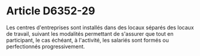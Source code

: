 # Article D6352-29

  
Les centres d'entreprises sont installés dans des locaux séparés des locaux de travail, suivant les modalités permettant de s'assurer que tout en participant, le cas échéant, à l'activité, les salariés sont formés ou perfectionnés progressivement.